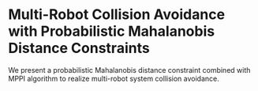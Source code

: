 # Multi-Robot Collision Avoidance with Probabilistic Mahalanobis Distance Constraints
We present a probabilistic Mahalanobis distance constraint combined with MPPI algorithm to realize multi-robot system collision avoidance.
